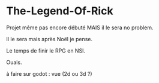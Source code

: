 # The-Legend-Of-Rick

Projet même pas encore débuté MAIS il le sera no problem.

Il le sera mais après Noël je pense.

Le temps de finir le RPG en NSI.

Ouais.

à faire sur godot :
vue (2d ou 3d ?)